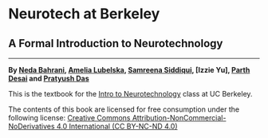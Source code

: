 # Neurotech at Berkeley

## A Formal Introduction to Neurotechnology
-------------------------------
**By [Neda Bahrani](https://www.linkedin.com/in/neda-bahrani-654125186/), [Amelia Lubelska](https://www.linkedin.com/in/amelia-lubelska-548370221/), [Samreena Siddiqui](https://www.linkedin.com/in/samreenasiddiqui/), [Izzie Yu], [Parth Desai](http://linkedin.com/in/parth-desai-70641316b) and [Pratyush Das](http://linkedin.com/in/pratdas)**

This is the textbook for the [Intro to Neurotechnology](http://neurotech.berkeley.edu/) class at UC Berkeley.




The contents of this book are licensed for free consumption under the following license:
[Creative Commons Attribution-NonCommercial-NoDerivatives 4.0 International (CC BY-NC-ND 4.0)](https://creativecommons.org/licenses/by-nc-nd/4.0/)
